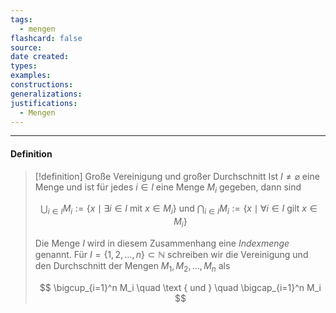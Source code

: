 ```yaml
---
tags:
  - mengen
flashcard: false
source: 
date created: 
types: 
examples: 
constructions: 
generalizations: 
justifications:
  - Mengen
---
```

***
#### Definition

> [!definition] Große Vereinigung und großer Durchschnitt
> Ist $I \neq \varnothing$ eine Menge und ist für jedes $i \in I$ eine Menge $M_{i}$ gegeben, dann sind
> 
> $$
> \bigcup_{i \in I} M_i:=\left\{x \mid \exists i \in I \text { mit } x \in M_i\right\} \text { und } \bigcap_{i \in I} M_i:=\left\{x \mid \forall i \in I \text { gilt } x \in M_i\right\}
> $$
> 
> Die Menge $I$ wird in diesem Zusammenhang eine *Indexmenge* genannt. Für $I = \{ 1,2,\ldots,n \} \subset \mathbb{N}$ schreiben wir die Vereinigung und den Durchschnitt der Mengen $M_{1}, M_{2},\ldots, M_{n}$ als
> 
> $$
> \bigcup_{i=1}^n M_i \quad \text { und } \quad \bigcap_{i=1}^n M_i
> $$

